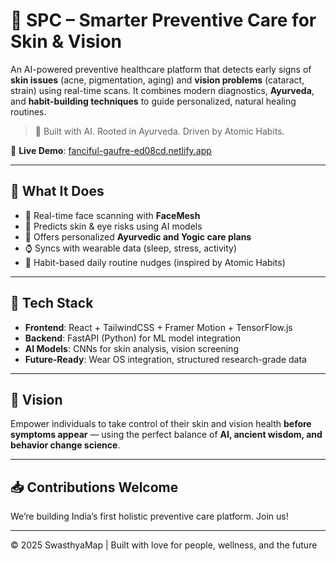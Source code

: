 # 🌿 SPC – Smarter Preventive Care for Skin & Vision

An AI-powered preventive healthcare platform that detects early signs of **skin issues** (acne, pigmentation, aging) and **vision problems** (cataract, strain) using real-time scans. It combines modern diagnostics, **Ayurveda**, and **habit-building techniques** to guide personalized, natural healing routines.

> 🧠 Built with AI. Rooted in Ayurveda. Driven by Atomic Habits.

🔗 **Live Demo**: [fanciful-gaufre-ed08cd.netlify.app](https://fanciful-gaufre-ed08cd.netlify.app/)

---

## 🚀 What It Does

- 📸 Real-time face scanning with **FaceMesh**
- 🔬 Predicts skin & eye risks using AI models
- 🌿 Offers personalized **Ayurvedic and Yogic care plans**
- ⌚ Syncs with wearable data (sleep, stress, activity)
- 🧘 Habit-based daily routine nudges (inspired by Atomic Habits)

---

## 🧩 Tech Stack

- **Frontend**: React + TailwindCSS + Framer Motion + TensorFlow.js
- **Backend**: FastAPI (Python) for ML model integration
- **AI Models**: CNNs for skin analysis, vision screening
- **Future-Ready**: Wear OS integration, structured research-grade data

---

## 📌 Vision

Empower individuals to take control of their skin and vision health **before symptoms appear** — using the perfect balance of **AI, ancient wisdom, and behavior change science**.

---

## 📥 Contributions Welcome

We’re building India’s first holistic preventive care platform. Join us!

---

© 2025 SwasthyaMap | Built with love for people, wellness, and the future
